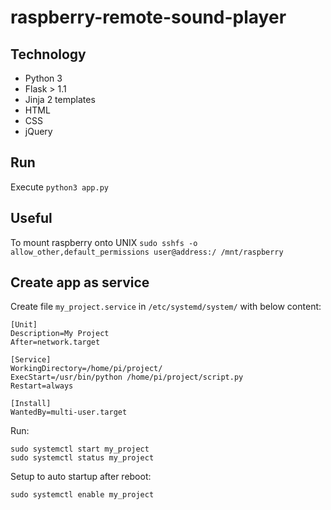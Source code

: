 # raspberry-remote-sound-player

## Technology
* Python 3
* Flask > 1.1
* Jinja 2 templates
* HTML
* CSS
* jQuery

## Run
Execute `python3 app.py`

## Useful
To mount raspberry onto UNIX
`sudo sshfs -o allow_other,default_permissions user@address:/ /mnt/raspberry`

## Create app as service
Create file `my_project.service` in `/etc/systemd/system/` with below content:
```
[Unit]
Description=My Project
After=network.target

[Service]
WorkingDirectory=/home/pi/project/
ExecStart=/usr/bin/python /home/pi/project/script.py
Restart=always

[Install]
WantedBy=multi-user.target
```

Run:

`sudo systemctl start my_project`    
`sudo systemctl status my_project`

Setup to auto startup after reboot:

`sudo systemctl enable my_project`